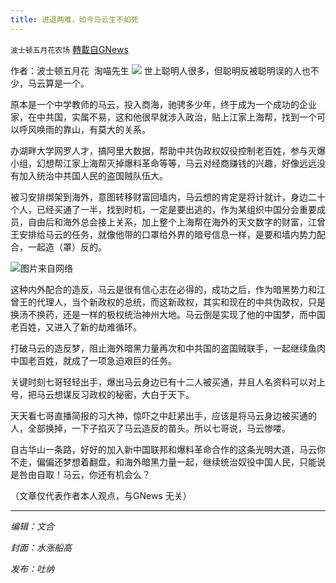 ```yaml
---
title: 进退两难，如今马云生不如死
---
```

`波士顿五月花农场` [轉載自GNews](https://gnews.org/zh-hans/1611176/)

作者：波士顿五月花  淘喵先生
![](https://assets.gnews.org/wp-content/uploads/2021/10/image0-1-14.jpg)
世上聪明人很多，但聪明反被聪明误的人也不少，马云算是一个。

原本是一个中学教师的马云，投入商海，驰骋多少年，终于成为一个成功的企业家，在中共国，实属不易，这和他很早就涉入政治，贴上江家上海帮，找到一个可以呼风唤雨的靠山，有莫大的关系。

办湖畔大学网罗人才，搞阿里大数据，帮助中共伪政权奴役控制老百姓，参与灭爆小组，幻想帮江家上海帮灭掉爆料革命等等，马云对经商赚钱的兴趣，好像远远没有加入统治中共国人民的盗国贼队伍大。

被习安排绑架到海外，意图转移财富回墙内，马云想的肯定是将计就计，身边二十个人，已经买通了一半，找到时机，一定是要出逃的，作为某组织中国分会重要成员，自由后和海外总会接上关系，加上整个上海帮在海外的天文数字的财富，江曾王安排给马云的任务，就像他带的口罩给外界的暗号信息一样，是要和墙内势力配合，一起造（罩）反的。

![](https://assets.gnews.org/wp-content/uploads/2021/10/5f8411a9e641c55159462bd84d8eb811.jpg)图片来自网络

这种内外配合的造反，马云是很有信心志在必得的，成功之后，作为暗黑势力和江曾王的代理人，当个新政权的总统，而这新政权，其实和现在的中共伪政权，只是换汤不换药，还是一样的极权统治神州大地。马云倒是实现了他的中国梦，而中国老百姓，又进入了新的劫难循环。

打破马云的造反梦，阻止海外暗黑力量再次和中共国的盗国贼联手，一起继续鱼肉中国老百姓，就成了一项急迫艰巨的任务。

关键时刻七哥轻轻出手，爆出马云身边已有十二人被买通，并且人名资料可以对上号，把马云想谋反习政权的秘密，大白于天下。

天天看七哥直播简报的习大神，惊吓之中赶紧出手，应该是将马云身边被买通的人，全部换掉，一下子掐灭了马云造反的苗头。所以七哥说，马云惨喽。

自古华山一条路，好好的加入新中国联邦和爆料革命合作的这条光明大道，马云你不走，偏偏还梦想着翻盘，和海外暗黑力量一起，继续统治奴役中国人民，只能说是咎由自取！马云，你还有机会么？

（文章仅代表作者本人观点，与GNews 无关）

* * *

*编辑：文合*

*封面：水涨船高*

*发布：吐纳*
